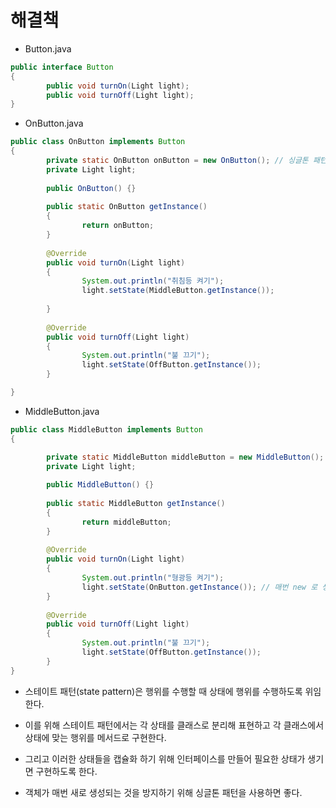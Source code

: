 # 해결책

* Button.java

```java
public interface Button 
{
		public void turnOn(Light light);
		public void turnOff(Light light);
}

```

* OnButton.java

```java
public class OnButton implements Button
{
		private static OnButton onButton = new OnButton(); // 싱글톤 패턴으로 미리 객체 생성 (메모리 절약)
		private Light light;
		
		public OnButton() {}
		
		public static OnButton getInstance()
		{
				return onButton;
		}
		
		@Override
		public void turnOn(Light light) 
		{
				System.out.println("취침등 켜기");
				light.setState(MiddleButton.getInstance());
				
		}
	
		@Override
		public void turnOff(Light light) 
		{
				System.out.println("불 끄기");
				light.setState(OffButton.getInstance());
		}

}
```

* MiddleButton.java

```java
public class MiddleButton implements Button
{

		private static MiddleButton middleButton = new MiddleButton();
		private Light light;
		
		public MiddleButton() {}
		
		public static MiddleButton getInstance()
		{
				return middleButton;
		}
	
		@Override
		public void turnOn(Light light) 
		{
				System.out.println("형광등 켜기");
				light.setState(OnButton.getInstance()); // 매번 new 로 생성하는 것 보다 싱글톤을 쓰는게 효율적
		}
	
		@Override
		public void turnOff(Light light) 
		{
				System.out.println("불 끄기");
				light.setState(OffButton.getInstance());
		}
}

```

* 스테이트 패턴(state pattern)은 행위를 수행할 때 상태에 행위를 수행하도록 위임한다.

* 이를 위해 스테이트 패턴에서는 각 상태를 클래스로 분리해 표현하고 각 클래스에서 상태에 맞는 행위를 메서드로 구현한다.

* 그리고 이러한 상태들을 캡슐화 하기 위해 인터페이스를 만들어 필요한 상태가 생기면 구현하도록 한다.

* 객체가 매번 새로 생성되는 것을 방지하기 위해 싱글톤 패턴을 사용하면 좋다.